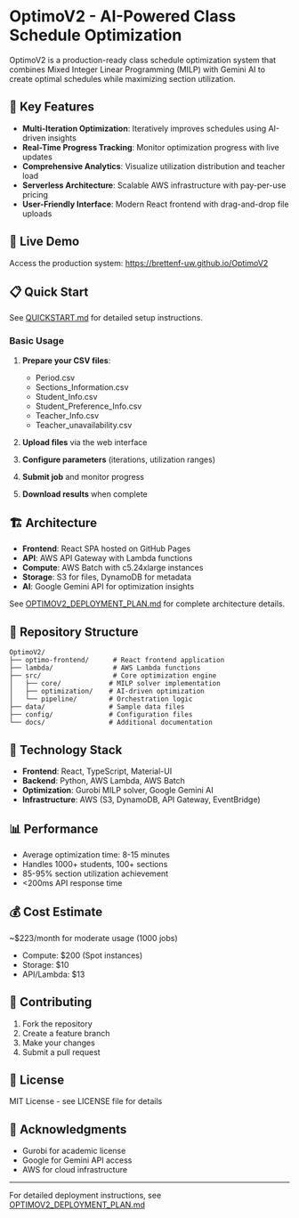# OptimoV2 - AI-Powered Class Schedule Optimization

OptimoV2 is a production-ready class schedule optimization system that combines Mixed Integer Linear Programming (MILP) with Gemini AI to create optimal schedules while maximizing section utilization.

## 🌟 Key Features

- **Multi-Iteration Optimization**: Iteratively improves schedules using AI-driven insights
- **Real-Time Progress Tracking**: Monitor optimization progress with live updates
- **Comprehensive Analytics**: Visualize utilization distribution and teacher load
- **Serverless Architecture**: Scalable AWS infrastructure with pay-per-use pricing
- **User-Friendly Interface**: Modern React frontend with drag-and-drop file uploads

## 🚀 Live Demo

Access the production system: https://brettenf-uw.github.io/OptimoV2

## 📋 Quick Start

See [QUICKSTART.md](QUICKSTART.md) for detailed setup instructions.

### Basic Usage

1. **Prepare your CSV files**:
   - Period.csv
   - Sections_Information.csv
   - Student_Info.csv
   - Student_Preference_Info.csv
   - Teacher_Info.csv
   - Teacher_unavailability.csv

2. **Upload files** via the web interface
3. **Configure parameters** (iterations, utilization ranges)
4. **Submit job** and monitor progress
5. **Download results** when complete

## 🏗️ Architecture

- **Frontend**: React SPA hosted on GitHub Pages
- **API**: AWS API Gateway with Lambda functions
- **Compute**: AWS Batch with c5.24xlarge instances
- **Storage**: S3 for files, DynamoDB for metadata
- **AI**: Google Gemini API for optimization insights

See [OPTIMOV2_DEPLOYMENT_PLAN.md](OPTIMOV2_DEPLOYMENT_PLAN.md) for complete architecture details.

## 📁 Repository Structure

```
OptimoV2/
├── optimo-frontend/      # React frontend application
├── lambda/               # AWS Lambda functions
├── src/                  # Core optimization engine
│   ├── core/            # MILP solver implementation
│   ├── optimization/    # AI-driven optimization
│   └── pipeline/        # Orchestration logic
├── data/                # Sample data files
├── config/              # Configuration files
└── docs/                # Additional documentation
```

## 🔧 Technology Stack

- **Frontend**: React, TypeScript, Material-UI
- **Backend**: Python, AWS Lambda, AWS Batch
- **Optimization**: Gurobi MILP solver, Google Gemini AI
- **Infrastructure**: AWS (S3, DynamoDB, API Gateway, EventBridge)

## 📊 Performance

- Average optimization time: 8-15 minutes
- Handles 1000+ students, 100+ sections
- 85-95% section utilization achievement
- <200ms API response time

## 💰 Cost Estimate

~$223/month for moderate usage (1000 jobs)
- Compute: $200 (Spot instances)
- Storage: $10
- API/Lambda: $13

## 🤝 Contributing

1. Fork the repository
2. Create a feature branch
3. Make your changes
4. Submit a pull request

## 📄 License

MIT License - see LICENSE file for details

## 🙏 Acknowledgments

- Gurobi for academic license
- Google for Gemini API access
- AWS for cloud infrastructure

---

For detailed deployment instructions, see [OPTIMOV2_DEPLOYMENT_PLAN.md](OPTIMOV2_DEPLOYMENT_PLAN.md)
